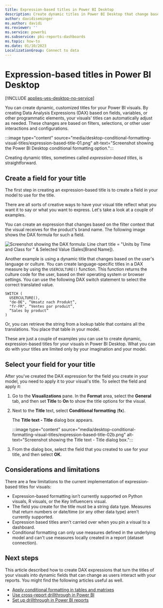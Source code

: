 ```yaml
---
title: Expression-based titles in Power BI Desktop
description: Create dynamic titles in Power BI Desktop that change based on programmatic expressions, using conditional programmatic formatting.
author: davidiseminger
ms.author: davidi
ms.reviewer: ''
ms.service: powerbi
ms.subservice: pbi-reports-dashboards
ms.topic: how-to
ms.date: 01/10/2023
LocalizationGroup: Connect to data
---
```

# Expression-based titles in Power BI Desktop

[!INCLUDE [applies-yes-desktop-no-service](../includes/applies-yes-desktop-no-service.md)]

You can create dynamic, customized titles for your Power BI visuals. By creating Data Analysis Expressions (DAX) based on fields, variables, or other programmatic elements, your visuals' titles can automatically adjust as needed. These changes are based on filters, selections, or other user interactions and configurations.

:::image type="content" source="media/desktop-conditional-formatting-visual-titles/expression-based-title-01.png" alt-text="Screenshot showing the Power BI Desktop conditional formatting option.":::

Creating dynamic titles, sometimes called *expression-based titles*, is straightforward.

## Create a field for your title

The first step in creating an expression-based title is to create a field in your model to use for the title.

There are all sorts of creative ways to have your visual title reflect what you want it to say or what you want to express. Let's take a look at a couple of examples.

You can create an expression that changes based on the filter context that the visual receives for the product's brand name. The following image shows the DAX formula for such a field.

![Screenshot showing the DAX formula: Line chart title = "Units by Time and Class for " & Selected Value (Sales[Brand Name]).](media/desktop-conditional-formatting-visual-titles/expression-based-title-02.png)

Another example is using a dynamic title that changes based on the user's language or culture. You can create language-specific titles in a DAX measure by using the `USERCULTURE()` function. This function returns the culture code for the user, based on their operating system or browser settings. You can use the following DAX switch statement to select the correct translated value.

```dax
SWITCH (
  USERCULTURE(),
  "de-DE", “Umsatz nach Produkt”,
  "fr-FR", “Ventes par produit”,
  “Sales by product”
)
```

Or, you can retrieve the string from a lookup table that contains all the translations. You place that table in your model.

These are just a couple of examples you can use to create dynamic, expression-based titles for your visuals in Power BI Desktop. What you can do with your titles are limited only by your imagination and your model.

## Select your field for your title

After you've created the DAX expression for the field you create in your model, you need to apply it to your visual's title. To select the field and apply it:

1. Go to the **Visualizations** pane. In the **Format** area, select the **General** tab, and then set **Title** to **On** to show the title options for the visual.

1. Next to the **Title** text, select **Conditional formatting** (**fx**).

   The **Title text - Title** dialog box appears.

   :::image type="content" source="media/desktop-conditional-formatting-visual-titles/expression-based-title-02b.png" alt-text="Screenshot showing the Title text - Title dialog box.":::

1. From the dialog box, select the field that you created to use for your title, and then select **OK**.

## Considerations and limitations

There are a few limitations to the current implementation of expression-based titles for visuals:

* Expression-based formatting isn’t currently supported on Python visuals, R visuals, or the Key Influencers visual.
* The field you create for the title must be a string data type. Measures that return numbers or date/time (or any other data type) aren't currently supported.
* Expression based titles aren't carried over when you pin a visual to a dashboard.
* Conditional formatting can only use measures defined in the underlying model and can't use measures locally created in a report (dataset connection).

## Next steps

This article described how to create DAX expressions that turn the titles of your visuals into dynamic fields that can change as users interact with your reports. You might find the following articles useful as well.

* [Apply conditional formatting in tables and matrixes](desktop-conditional-table-formatting.md)
* [Use cross-report drillthrough in Power BI](desktop-cross-report-drill-through.md)
* [Set up drillthrough in Power BI reports](desktop-drillthrough.md)
